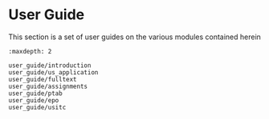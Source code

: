 # User Guide
This section is a set of user guides on the various modules contained herein


```{toctree}
:maxdepth: 2

user_guide/introduction
user_guide/us_application
user_guide/fulltext
user_guide/assignments
user_guide/ptab
user_guide/epo
user_guide/usitc

```